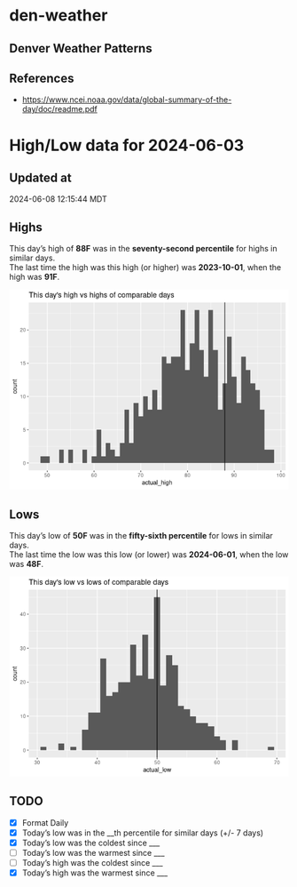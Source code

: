# den-weather


## Denver Weather Patterns

## References

- <https://www.ncei.noaa.gov/data/global-summary-of-the-day/doc/readme.pdf>

# High/Low data for 2024-06-03

## Updated at

2024-06-08 12:15:44 MDT

## Highs

This day’s high of **88F** was in the **seventy-second percentile** for
highs in similar days.  
The last time the high was this high (or higher) was **2023-10-01**,
when the high was **91F**.

![](readme_files/figure-commonmark/unnamed-chunk-4-1.png)

## Lows

This day’s low of **50F** was in the **fifty-sixth percentile** for lows
in similar days.  
The last time the low was this low (or lower) was **2024-06-01**, when
the low was **48F**.

![](readme_files/figure-commonmark/unnamed-chunk-6-1.png)

## TODO

- [x] Format Daily
- [x] Today’s low was in the \_\_th percentile for similar days (+/- 7
  days)
- [x] Today’s low was the coldest since \_\_\_
- [ ] Today’s low was the warmest since \_\_\_
- [ ] Today’s high was the coldest since \_\_\_
- [x] Today’s high was the warmest since \_\_\_
